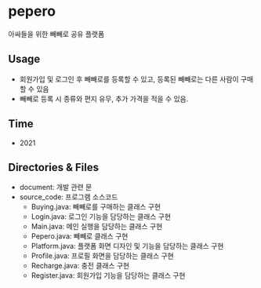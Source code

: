 # pepero
아싸들을 위한 빼빼로 공유 플랫폼

## Usage
* 회원가입 및 로그인 후 빼빼로를 등록할 수 있고, 등록된 빼빼로는 다른 사람이 구매할 수 있음
* 빼빼로 등록 시 종류와 편지 유무, 추가 가격을 적을 수 있음.

## Time
* 2021

## Directories & Files
* document: 개발 관련 문
* source_code: 프로그램 소스코드
  * Buying.java: 빼빼로를 구매하는 클래스 구현
  * Login.java: 로그인 기능을 담당하는 클래스 구현
  * Main.java: 메인 실행을 담당하는 클래스 구현
  * Pepero.java: 빼빼로 클래스 구현
  * Platform.java: 플랫폼 화면 디자인 및 기능을 담당하는 클래스 구현
  * Profile.java: 프로필 화면을 담당하는 클래스 구현
  * Recharge.java: 충전 클래스 구현
  * Register.java: 회원가입 기능을 담당하는 클래스 구현
